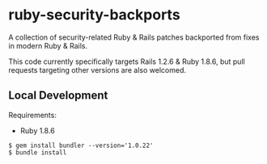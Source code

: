 # ruby-security-backports

A collection of security-related Ruby & Rails patches backported from fixes in modern Ruby & Rails.

This code currently specifically targets Rails 1.2.6 & Ruby 1.8.6, but pull requests targeting other versions are also welcomed.

## Local Development

Requirements:
- Ruby 1.8.6

````
$ gem install bundler --version='1.0.22'
$ bundle install
````

